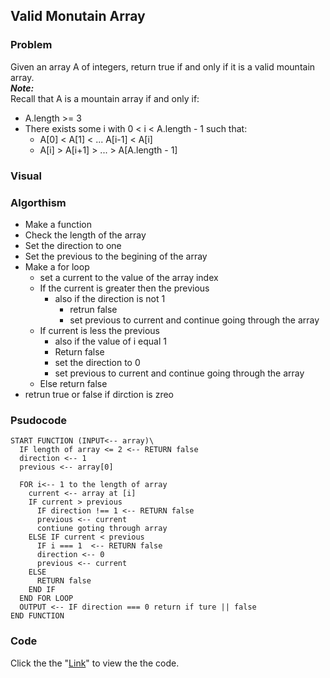 ## Valid Monutain Array
### Problem
Given an array A of integers, return true if and only if it is a valid mountain array.</br>
__*Note:*__</br>
Recall that A is a mountain array if and only if:
* A.length >= 3
* There exists some i with 0 < i < A.length - 1 such that:
  * A[0] < A[1] < ... A[i-1] < A[i]
  * A[i] > A[i+1] > ... > A[A.length - 1]

### Visual

### Algorthism 
* Make a function
* Check the length of the array
* Set the direction to one
* Set the previous to the begining of the array
* Make a for loop
  * set a current to the value of the array index
  * If the current is greater then the previous
    * also if the direction is not 1 
      * retrun false
      * set previous to current and continue going through the array
  * If current is less the previous 
    * also if the value of i equal 1 
     * Return false
     * set the direction to 0
     * set previous to current and continue going through the array
  * Else return false
* retrun true or false if dirction is zreo
    
### Psudocode
```
START FUNCTION (INPUT<-- array)\
  IF length of array <= 2 <-- RETURN false
  direction <-- 1
  previous <-- array[0]

  FOR i<-- 1 to the length of array 
    current <-- array at [i]
    IF current > previous
      IF direction !== 1 <-- RETURN false
      previous <-- current
      contiune goting through array
    ELSE IF current < previous
      IF i === 1  <-- RETURN false
      direction <-- 0
      previous <-- current
    ELSE
      RETURN false
    END IF
  END FOR LOOP
  OUTPUT <-- IF direction === 0 return if ture || false
END FUNCTION
```
### Code 
Click the the "[Link](vaildMountainArray.js)" to view the the code. 